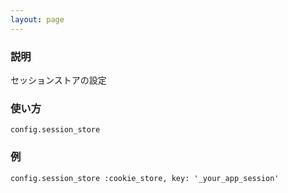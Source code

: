 ```yaml
---
layout: page
---
```


### 説明

セッションストアの設定

### 使い方

    config.session_store

### 例

    config.session_store :cookie_store, key: '_your_app_session'
